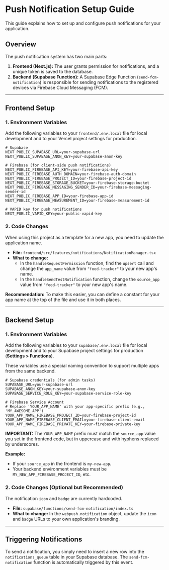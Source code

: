 # Push Notification Setup Guide

This guide explains how to set up and configure push notifications for your application.

## Overview

The push notification system has two main parts:

1.  **Frontend (Next.js):** The user grants permission for notifications, and a unique token is saved to the database.
2.  **Backend (Supabase Function):** A Supabase Edge Function (`send-fcm-notification`) is responsible for sending notifications to the registered devices via Firebase Cloud Messaging (FCM).

---

## Frontend Setup

### 1. Environment Variables

Add the following variables to your `frontend/.env.local` file for local development and to your Vercel project settings for production.

```
# Supabase
NEXT_PUBLIC_SUPABASE_URL=your-supabase-url
NEXT_PUBLIC_SUPABASE_ANON_KEY=your-supabase-anon-key

# Firebase (for client-side push notifications)
NEXT_PUBLIC_FIREBASE_API_KEY=your-firebase-api-key
NEXT_PUBLIC_FIREBASE_AUTH_DOMAIN=your-firebase-auth-domain
NEXT_PUBLIC_FIREBASE_PROJECT_ID=your-firebase-project-id
NEXT_PUBLIC_FIREBASE_STORAGE_BUCKET=your-firebase-storage-bucket
NEXT_PUBLIC_FIREBASE_MESSAGING_SENDER_ID=your-firebase-messaging-sender-id
NEXT_PUBLIC_FIREBASE_APP_ID=your-firebase-app-id
NEXT_PUBLIC_FIREBASE_MEASUREMENT_ID=your-firebase-measurement-id

# VAPID key for push notifications
NEXT_PUBLIC_VAPID_KEY=your-public-vapid-key
```

### 2. Code Changes

When using this project as a template for a new app, you need to update the application name.

-   **File:** `frontend/src/features/notifications/NotificationManager.tsx`
-   **What to change:**
    -   In the `handleRequestPermission` function, find the `upsert` call and change the `app_name` value from `"food-tracker"` to your new app's name.
    -   In the `handleSendTestNotification` function, change the `source_app` value from `"food-tracker"` to your new app's name.

**Recommendation:** To make this easier, you can define a constant for your app name at the top of the file and use it in both places.

---

## Backend Setup

### 1. Environment Variables

Add the following variables to your `supabase/.env.local` file for local development and to your Supabase project settings for production (**Settings > Functions**).

These variables use a special naming convention to support multiple apps from the same backend.

```
# Supabase credentials (for admin tasks)
SUPABASE_URL=your-supabase-url
SUPABASE_ANON_KEY=your-supabase-anon-key
SUPABASE_SERVICE_ROLE_KEY=your-supabase-service-role-key

# Firebase Service Account
# Replace 'YOUR_APP_NAME' with your app-specific prefix (e.g., 'MY_AWESOME_APP')
YOUR_APP_NAME_FIREBASE_PROJECT_ID=your-firebase-project-id
YOUR_APP_NAME_FIREBASE_CLIENT_EMAIL=your-firebase-client-email
YOUR_APP_NAME_FIREBASE_PRIVATE_KEY=your-firebase-private-key
```

**IMPORTANT:** The `YOUR_APP_NAME` prefix must match the `source_app` value you set in the frontend code, but in uppercase and with hyphens replaced by underscores.

**Example:**
-   If your `source_app` in the frontend is `my-new-app`.
-   Your backend environment variables must be `MY_NEW_APP_FIREBASE_PROJECT_ID`, etc.

### 2. Code Changes (Optional but Recommended)

The notification `icon` and `badge` are currently hardcoded.

-   **File:** `supabase/functions/send-fcm-notification/index.ts`
-   **What to change:** In the `webpush.notification` object, update the `icon` and `badge` URLs to your own application's branding.

---

## Triggering Notifications

To send a notification, you simply need to insert a new row into the `notifications_queue` table in your Supabase database. The `send-fcm-notification` function is automatically triggered by this event.
